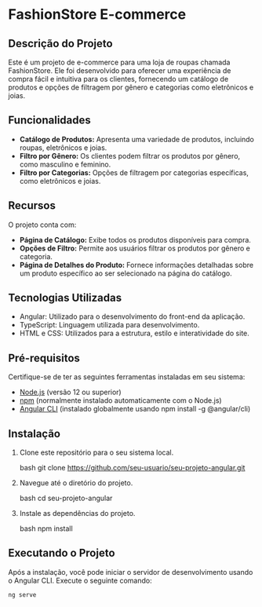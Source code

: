 # FashionStore E-commerce

## Descrição do Projeto

Este é um projeto de e-commerce para uma loja de roupas chamada FashionStore. Ele foi desenvolvido para oferecer uma experiência de compra fácil e intuitiva para os clientes, fornecendo um catálogo de produtos e opções de filtragem por gênero e categorias como eletrônicos e joias.

## Funcionalidades

- **Catálogo de Produtos:** Apresenta uma variedade de produtos, incluindo roupas, eletrônicos e joias.
- **Filtro por Gênero:** Os clientes podem filtrar os produtos por gênero, como masculino e feminino.
- **Filtro por Categorias:** Opções de filtragem por categorias específicas, como eletrônicos e joias.

## Recursos

O projeto conta com:

- **Página de Catálogo:** Exibe todos os produtos disponíveis para compra.
- **Opções de Filtro:** Permite aos usuários filtrar os produtos por gênero e categoria.
- **Página de Detalhes do Produto:** Fornece informações detalhadas sobre um produto específico ao ser selecionado na página do catálogo.

## Tecnologias Utilizadas

- Angular: Utilizado para o desenvolvimento do front-end da aplicação.
- TypeScript: Linguagem utilizada para desenvolvimento.
- HTML e CSS: Utilizados para a estrutura, estilo e interatividade do site.

## Pré-requisitos

Certifique-se de ter as seguintes ferramentas instaladas em seu sistema:

- [Node.js](https://nodejs.org/) (versão 12 ou superior)
- [npm](https://www.npmjs.com/) (normalmente instalado automaticamente com o Node.js)
- [Angular CLI](https://cli.angular.io/) (instalado globalmente usando npm install -g @angular/cli)

## Instalação

1. Clone este repositório para o seu sistema local.

    bash
    git clone https://github.com/seu-usuario/seu-projeto-angular.git
    

2. Navegue até o diretório do projeto.

    bash
    cd seu-projeto-angular
    

3. Instale as dependências do projeto.

    bash
    npm install
    

## Executando o Projeto

Após a instalação, você pode iniciar o servidor de desenvolvimento usando o Angular CLI. Execute o seguinte comando:

```bash
ng serve

